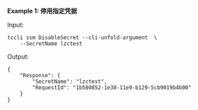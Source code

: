 **Example 1: 停用指定凭据**



Input: 

```
tccli ssm DisableSecret --cli-unfold-argument  \
    --SecretName lzctest
```

Output: 
```
{
    "Response": {
        "SecretName": "lzctest",
        "RequestId": "1b580852-1e38-11e9-b129-5cb9019b4b00"
    }
}
```

